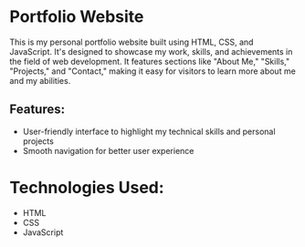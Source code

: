 # Portfolio Website

This is my personal portfolio website built using HTML, CSS, and JavaScript. It's designed to showcase my work, skills, and achievements in the field of web development. It features sections like "About Me," "Skills," "Projects," and "Contact," making it easy for visitors to learn more about me and my abilities.

## Features:
- User-friendly interface to highlight my technical skills and personal projects
- Smooth navigation for better user experience

# Technologies Used:
- HTML
- CSS
- JavaScript
